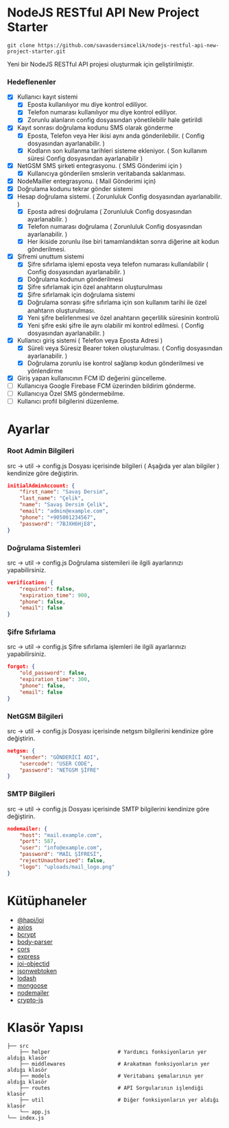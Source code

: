 # NodeJS RESTful API New Project Starter

    git clone https://github.com/savasdersimcelik/nodejs-restful-api-new-project-starter.git

Yeni bir NodeJS RESTful API projesi oluşturmak için geliştirilmiştir.


### Hedeflenenler
- [x] Kullanıcı kayıt sistemi
    - [x] Eposta kullanılıyor mu diye kontrol ediliyor.
    - [x] Telefon numarası kullanılıyor mu diye kontrol ediliyor.
    - [x] Zorunlu alanların config dosyasından yönetilebilir hale getirildi
- [x] Kayıt sonrası doğrulama kodunu SMS olarak gönderme
    - [x] Eposta, Telefon veya Her ikisi aynı anda gönderilebilir. ( Config dosyasından ayarlanabilir. )
    - [x] Kodların son kullanma tarihleri sisteme ekleniyor.    ( Son kullanım süresi Config dosyasından ayarlanabilir )
- [x] NetGSM SMS şirketi entegrasyonu. ( SMS Gönderimi için ) 
    - [x] Kullanıcıya gönderilen smslerin veritabanda saklanması.
- [x] NodeMailler entegrasyonu. ( Mail Gönderimi için)
- [x] Doğrulama kodunu tekrar gönder sistemi
- [x] Hesap doğrulama sistemi.  ( Zorunluluk Config dosyasından ayarlanabilir. )
    - [x] Eposta adresi doğrulama  ( Zorunluluk Config dosyasından ayarlanabilir. )
    - [x] Telefon numarası doğrulama  ( Zorunluluk Config dosyasından ayarlanabilir. )
    - [x] Her ikiside zorunlu ilse biri tamamlandıktan sonra diğerine ait kodun gönderilmesi.
- [x] Şifremi unuttum sistemi
    - [x] Şifre sıfırlama işlemi eposta veya telefon numarası kullanılabilir ( Config dosyasından ayarlanabilir. )
    - [x] Doğrulama kodunun gönderilmesi
    - [x] Şifre sıfırlamak için özel anahtarın oluşturulması
    - [x] Şifre sıfırlamak için doğrulama sistemi
    - [x] Doğrulama sonrası şifre sıfırlama için son kullanım tarihi ile özel anahtarın oluşturulması.
    - [x] Yeni şifre belirlenmesi ve özel anahtarın geçerlilik süresinin kontrolü
    - [x] Yeni şifre eski şifre ile aynı olabilir mi kontrol edilmesi. ( Config dosyasından ayarlanabilir. )
- [x] Kullanıcı giriş sistemi ( Telefon veya Eposta Adresi )
    - [x] Süreli veya Süresiz Bearer token oluşturulması. ( Config dosyasından ayarlanabilir. )
    - [x] Doğrulama zorunlu ise kontrol sağlanıp kodun gönderilmesi ve yönlendirme
- [x] Giriş yapan kullanıcının FCM ID değerini güncelleme.
- [ ] Kullanıcıya Google Firebase FCM üzerinden bildirim gönderme.
- [ ] Kullanıcıya Özel SMS göndermebilme.
- [ ] Kullanıcı profil bilgilerini düzenleme.

# Ayarlar

### Root Admin Bilgileri
src -> util -> config.js Dosyası içerisinde bilgileri ( Aşağıda yer alan bilgiler ) kendinize göre değiştirin.
```json
initialAdminAccount: {
    "first_name": "Savaş Dersim",
    "last_name": "Çelik",
    "name": "Savaş Dersim Çelik",
    "email": "admin@example.com",
    "phone": "+905001234567",
    "password": "7BJXH6HjE8",
}
```

### Doğrulama Sistemleri
src -> util -> config.js Doğrulama sistemileri ile ilgili ayarlarınızı yapabilirsiniz.
```json
verification: {
    "required": false,
    "expiration_time": 900,
    "phone": false,
    "email": false
}
```
### Şifre Sıfırlama
src -> util -> config.js Şifre sıfırlama işlemleri ile ilgili ayarlarınızı yapabilirsiniz.
```json
forgot: {
    "old_password": false,
    "expiration_time": 300,
    "phone": false,
    "email": false
}
```

### NetGSM Bilgileri
src -> util -> config.js Dosyası içerisinde netgsm bilgilerini kendinize göre değiştirin.
```json
netgsm: {
    "sender": "GÖNDERİCİ ADI",
    "usercode": "USER CODE",
    "password": "NETGSM ŞİFRE"
}
```

### SMTP Bilgileri
src -> util -> config.js Dosyası içerisinde SMTP bilgilerini kendinize göre değiştirin.
```json
nodemailer: {
    "host": "mail.example.com",
    "port": 587,
    "user": "info@example.com",
    "password": "MAİL ŞİFRESİ",
    "rejectUnauthorized": false,      
    "logo": "uploads/mail_logo.png"
}
```

# Kütüphaneler
- [@hapi/joi](https://www.npmjs.com/package/@hapi/joi)
- [axios](https://www.npmjs.com/package/axios)
- [bcrypt](https://www.npmjs.com/package/bcrypt)
- [body-parser](https://www.npmjs.com/package/body-parser)
- [cors](https://www.npmjs.com/package/cors)
- [express](https://www.npmjs.com/package/express)
- [joi-objectid](https://www.npmjs.com/package/joi-objectid)
- [jsonwebtoken](https://www.npmjs.com/package/jsonwebtoken)
- [lodash](https://www.npmjs.com/package/lodash)
- [mongoose](https://www.npmjs.com/package/mongoose)
- [nodemailer](https://www.npmjs.com/package/nodemailer)
- [crypto-js](https://www.npmjs.com/package/crypto-js)

# Klasör Yapısı

    ├── src
        ├── helper                      # Yardımcı fonksiyonların yer aldığı klasör
        ├── middlewares                 # Arakatman fonksiyonların yer aldığı klasör
        ├── models                      # Veritabanı şemalarının yer aldığı klasör
        ├── routes                      # API Sorgularının işlendiği klasör
        ├── util                        # Diğer fonksiyonların yer aldığı klasör
        └── app.js
    └── index.js
